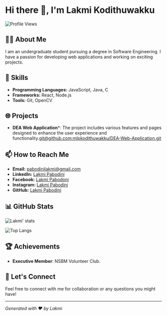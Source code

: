# Hi there 👋, I'm Lakmi Kodithuwakku

![Profile Views](https://komarev.com/ghpvc/?username=your-mlpkodithuwakku&color=blue)

## 👨‍💻 About Me

I am an undergraduate student pursuing a degree in Software Engineering. I have a passion for developing web applications and working on exciting projects. 

## 🚀 Skills

- **Programming Languages:** JavaScript, Java, C
- **Frameworks:** React, Node.js
- **Tools:** Git, OpenCV

## 🌐 Projects

- **DEA Web Application***: The project includes various features and pages designed to enhance the user experience and functionality.[git@github.com:mlpkodithuwakku/DEA-Web-Application.git](#) 

## 📫 How to Reach Me

- **Email:** pabodinilakmi@gmail.com
- **LinkedIn:** [Lakmi Pabodini](https://www.linkedin.com/in/lakmi-pabodini-510489255/)
- **Facebook:** [Lakmi Pabodoni](https://www.facebook.com/profile.php?id=100088190014626)
- **Instagram:** [Lakmi Pabodini](https://www.instagram.com/lakmipabodini/)
- **GitHub:** [Lakmi Pabodini](https://github.com/mlpkodithuwakku)

## 📊 GitHub Stats

![Lakmi' stats](https://github-readme-stats.vercel.app/api?username=mlpkodithuwakku&show_icons=true&theme=radical)

![Top Langs](https://github-readme-stats.vercel.app/api/top-langs/?username=mlpkodithuwakku&layout=compact&theme=radical)

## 🏆 Achievements

- **Executive Member**: NSBM Volunteer Club.


## 💬 Let's Connect

Feel free to connect with me for collaboration or any questions you might have!

---

*Generated with ❤️ by Lakmi*


